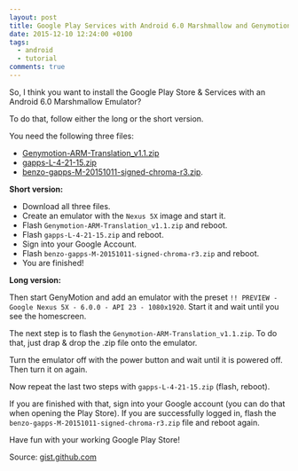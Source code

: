 ```yaml
---
layout: post
title: Google Play Services with Android 6.0 Marshmallow and Genymotion
date: 2015-12-10 12:24:00 +0100
tags:
  - android
  - tutorial
comments: true
---
```


So, I think you want to install the Google Play Store & Services with an Android 6.0 Marshmallow Emulator?

To do that, follow either the long or the short version.

You need the following three files:

- [Genymotion-ARM-Translation_v1.1.zip](http://www.mirrorcreator.com/files/0ZIO8PME/Genymotion-ARM-Translation_v1.1.zip_links)
- [gapps-L-4-21-15.zip](https://www.androidfilehost.com/?fid=96042739161891406)
- [benzo-gapps-M-20151011-signed-chroma-r3.zip](https://www.androidfilehost.com/?fid=24052804347835438).

__Short version:__

- Download all three files.
- Create an emulator with the `Nexus 5X` image and start it.
- Flash `Genymotion-ARM-Translation_v1.1.zip` and reboot.
- Flash `gapps-L-4-21-15.zip` and reboot.
- Sign into your Google Account.
- Flash `benzo-gapps-M-20151011-signed-chroma-r3.zip` and reboot.
- You are finished!

__Long version:__

Then start GenyMotion and add an emulator with the preset `!! PREVIEW - Google Nexus 5X - 6.0.0 - API 23 - 1080x1920`. Start it and wait until you see the homescreen.

The next step is to flash the `Genymotion-ARM-Translation_v1.1.zip`. To do that, just drap & drop the .zip file onto the emulator.

Turn the emulator off with the power button and wait until it is powered off. Then turn it on again.


Now repeat the last two steps with `gapps-L-4-21-15.zip` (flash, reboot).

If you are finished with that, sign into your Google account (you can do that when opening the Play Store). If you are successfully logged in, flash the `benzo-gapps-M-20151011-signed-chroma-r3.zip` file and reboot again.

Have fun with your working Google Play Store!


Source: [gist.github.com](https://gist.github.com/wbroek/9321145)
